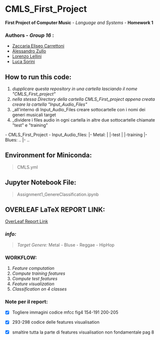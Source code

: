 # CMLS_First_Project
 **First Project of Computer Music** \- _Language and Systems_ \- **Homework 1** 
 
 ### Authors \- ***Group 16*** :
- [Zaccaria Eliseo Carrettoni](https://github.com/IronZack95)
- [Alessandro Zullo](https://github.com/Alessandro199762)
- [Lorenzo Lellini](https://github.com/LorenzoLellini)
- [Luca Sorini](https://github.com/lucasorini)

## How to run this code:
1. _dupplicare questa repository in una cartella lasciando il nome "CMLS_First_project"_
2. _nella stessa Directory della cartella CMLS_First_project appena creata creare la cartella "Input_Audio_Files"_
3. _all'interno di Input_Audio_Files creare sottocartelle con i nomi dei generi musicali target 
4. _dividere i files audio in ogni cartella in altre due sottocartelle chiamate "test" e "training"

\- CMLS_First_Project
\- Input_Audio_files:
               \|- Metal:
               \|    |-test
               \|    |-training
               \|- Blues: ..
               \|- ..

## Environment for Miniconda:
> CMLS.yml

## Jupyter Notebook File:
> Assignment1_GenereClassification.ipynb

## OVERLEAF LaTeX REPORT LINK:
[OverLeaf Report Link](https://it.overleaf.com/7297938544zbhsbwwycfwv)

### *info:*
> _Target Genere:_  Metal - Bluse - Reggae - HipHop

### WORKFLOW:

1. _Feature computation_
2. _Compute training features_
3. _Compute test features_
4. _Feature visualization_
5. _Classification on 4 classes_


### Note per il report:
- [x] Togliere immagini codice mfcc fig4 154-191 200-205
- [x] 293-298 codice delle features visualisation
- [x] smaltire tutta la parte di features visualisation non fondamentale pag 8

